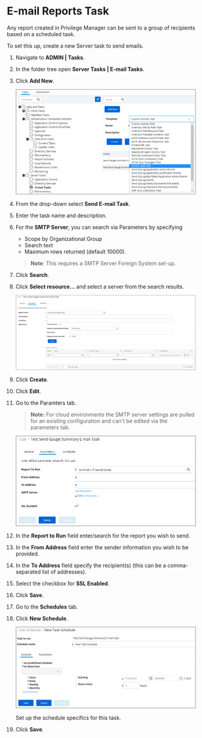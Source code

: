 [title]: # (E-mail Reports)
[tags]: # (scheduled tasks)
[priority]: # (2)
# E-mail Reports Task

Any report created in Privilege Manager can be sent to a group of recipients based on a scheduled task.

To set this up, create a new Server task to send emails.

1. Navigate to __ADMIN | Tasks__.
1. In the folder tree open __Server Tasks | E-mail Tasks__.
1. Click __Add New__.

   ![New Send E-mail task](images/send/email-1.png)
1. From the drop-down select __Send E-mail Task__.
1. Enter the task name and description.
1. For the __SMTP Server__, you can search via Parameters by specifying

   * Scope by Organizational Group
   * Search text
   * Maximum rows returned (default 10000).

    >**Note**: This requires a SMTP Server Foreign System set-up.

1. Click __Search__.
1. Click __Select resource...__ and select a server from the search results.

   ![SMTP Server selection](images/send/email-3.png)
1. Click __Create__.
1. Click __Edit__.
1. Go to the Paramters tab.

   >**Note:** For cloud environments the SMTP server settings are pulled for an existing configuration and can't be edited via the parameters tab.

   ![Parameters tab](images/send/email-2.png)
1. In the __Report to Run__ field enter/search for the report you wish to send.
1. In the __From Address__ field enter the sender information you wish to be provided.
1. In the __To Address__ field specify the recipient(s) (this can be a comma-separated list of addresses).
1. Select the checkbox for __SSL Enabled__.
1. Click __Save__.
1. Go to the __Schedules__ tab.
1. Click __New Schedule__.

   ![Schedule set-up](images/send/email-4.png)

   Set up the schedule specifics for this task.
1. Click __Save__.
